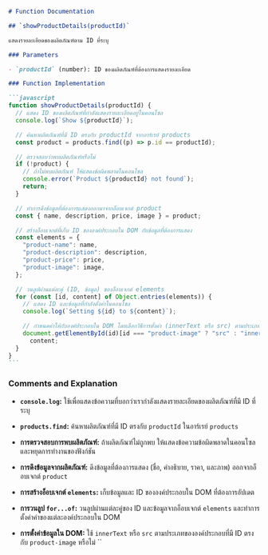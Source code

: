 ````markdown
# Function Documentation

## `showProductDetails(productId)`

แสดงรายละเอียดของผลิตภัณฑ์ตาม ID ที่ระบุ

### Parameters

- `productId` (number): ID ของผลิตภัณฑ์ที่ต้องการแสดงรายละเอียด

### Function Implementation

```javascript
function showProductDetails(productId) {
  // แสดง ID ของผลิตภัณฑ์ที่กำลังแสดงรายละเอียดอยู่ในคอนโซล
  console.log(`Show ${productId}`);

  // ค้นหาผลิตภัณฑ์ที่มี ID ตรงกับ productId จากอาร์เรย์ products
  const product = products.find((p) => p.id == productId);

  // ตรวจสอบว่าพบผลิตภัณฑ์หรือไม่
  if (!product) {
    // ถ้าไม่พบผลิตภัณฑ์ ให้แสดงข้อผิดพลาดในคอนโซล
    console.error(`Product ${productId} not found`);
    return;
  }

  // ทำการดึงข้อมูลที่ต้องการแสดงออกมาจากอ็อบเจกต์ product
  const { name, description, price, image } = product;

  // สร้างอ็อบเจกต์ที่เก็บ ID ขององค์ประกอบใน DOM กับข้อมูลที่ต้องการแสดง
  const elements = {
    "product-name": name,
    "product-description": description,
    "product-price": price,
    "product-image": image,
  };

  // วนลูปผ่านแต่ละคู่ (ID, ข้อมูล) ของอ็อบเจกต์ elements
  for (const [id, content] of Object.entries(elements)) {
    // แสดง ID และข้อมูลที่กำลังตั้งค่าในคอนโซล
    console.log(`Setting ${id} to ${content}`);

    // กำหนดค่าให้กับองค์ประกอบใน DOM โดยเลือกวิธีการตั้งค่า (innerText หรือ src) ตามประเภทขององค์ประกอบ
    document.getElementById(id)[id === "product-image" ? "src" : "innerText"] =
      content;
  }
}
```
````

### Comments and Explanation

- **`console.log`:**
  ใช้เพื่อแสดงข้อความที่บอกว่าเรากำลังแสดงรายละเอียดของผลิตภัณฑ์ที่มี ID ที่ระบุ

- **`products.find`:**
  ค้นหาผลิตภัณฑ์ที่มี ID ตรงกับ `productId` ในอาร์เรย์ `products`

- **การตรวจสอบการพบผลิตภัณฑ์:**
  ถ้าผลิตภัณฑ์ไม่ถูกพบ ให้แสดงข้อความข้อผิดพลาดในคอนโซลและหยุดการทำงานของฟังก์ชัน

- **การดึงข้อมูลจากผลิตภัณฑ์:**
  ดึงข้อมูลที่ต้องการแสดง (ชื่อ, คำอธิบาย, ราคา, และภาพ) ออกจากอ็อบเจกต์ `product`

- **การสร้างอ็อบเจกต์ `elements`:**
  เก็บข้อมูลและ ID ขององค์ประกอบใน DOM ที่ต้องการอัปเดต

- **การวนลูป `for...of`:**
  วนลูปผ่านแต่ละคู่ของ ID และข้อมูลจากอ็อบเจกต์ `elements` และทำการตั้งค่าค่าของแต่ละองค์ประกอบใน DOM

- **การตั้งค่าข้อมูลใน DOM:**
  ใช้ `innerText` หรือ `src` ตามประเภทขององค์ประกอบที่มี ID ตรงกับ `product-image` หรือไม่
  ``
